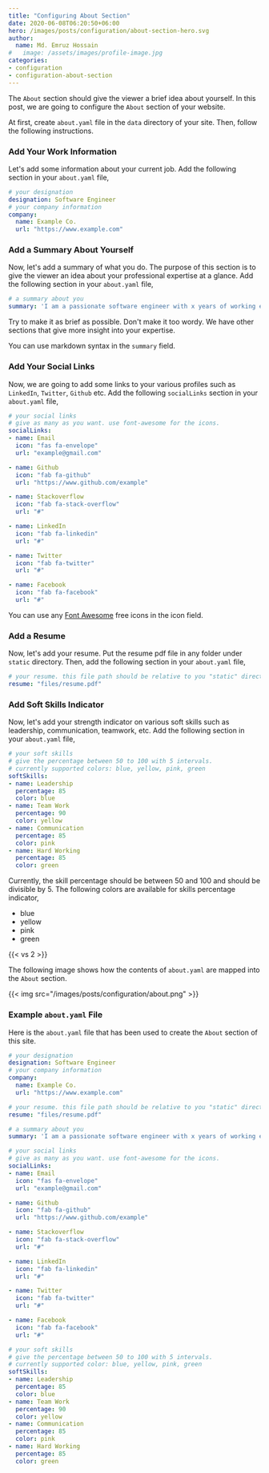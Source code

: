 ```yaml
---
title: "Configuring About Section"
date: 2020-06-08T06:20:50+06:00
hero: /images/posts/configuration/about-section-hero.svg
author:
  name: Md. Emruz Hossain
#   image: /assets/images/profile-image.jpg
categories:
- configuration
- configuration-about-section
---
```


The `About` section should give the viewer a brief idea about yourself. In this post, we are going to configure the `About` section of your website.

At first, create `about.yaml` file in the `data` directory of your site. Then, follow the following instructions.

### Add Your Work Information

Let's add some information about your current job. Add the following section in your `about.yaml` file,

```yaml
# your designation
designation: Software Engineer
# your company information
company:
  name: Example Co.
  url: "https://www.example.com"
```

### Add a Summary About Yourself

Now, let's add a summary of what you do. The purpose of this section is to give the viewer an idea about your professional expertise at a glance. Add the following section in your `about.yaml` file,

```yaml
# a summary about you
summary: 'I am a passionate software engineer with x years of working experience. I built OSS tools for [Kubernetes](https://kubernetes.io/) using GO. My tools help people to deploy their workloads in Kubernetes. Sometimes, I work on some fun projects such as writing a theme, etc.'
```

Try to make it as brief as possible. Don't make it too wordy. We have other sections that give more insight into your expertise.

You can use markdown syntax in the `summary` field.

### Add Your Social Links

Now, we are going to add some links to your various profiles such as `LinkedIn`, `Twitter`, `Github` etc. Add the following `socialLinks` section in your `about.yaml` file,

```yaml
# your social links
# give as many as you want. use font-awesome for the icons.
socialLinks:
- name: Email
  icon: "fas fa-envelope"
  url: "example@gmail.com"

- name: Github
  icon: "fab fa-github"
  url: "https://www.github.com/example"

- name: Stackoverflow
  icon: "fab fa-stack-overflow"
  url: "#"

- name: LinkedIn
  icon: "fab fa-linkedin"
  url: "#"

- name: Twitter
  icon: "fab fa-twitter"
  url: "#"

- name: Facebook
  icon: "fab fa-facebook"
  url: "#"
```

You can use any [Font Awesome](https://fontawesome.com/icons?d=gallery) free icons in the icon field.

### Add a Resume

Now, let's add your resume. Put the resume pdf file in any folder under `static` directory. Then, add the following section in your `about.yaml` file,

```yaml
# your resume. this file path should be relative to you "static" directory
resume: "files/resume.pdf"
```

### Add Soft Skills Indicator

Now, let's add your strength indicator on various soft skills such as leadership, communication, teamwork, etc. Add the following section in your `about.yaml` file,

```yaml
# your soft skills
# give the percentage between 50 to 100 with 5 intervals.
# currently supported colors: blue, yellow, pink, green
softSkills:
- name: Leadership
  percentage: 85
  color: blue
- name: Team Work
  percentage: 90
  color: yellow
- name: Communication
  percentage: 85
  color: pink
- name: Hard Working
  percentage: 85
  color: green
```

Currently, the skill percentage should be between 50 and 100 and should be divisible by 5. The following colors are available for skills percentage indicator,

- blue
- yellow
- pink
- green

{{< vs 2 >}}

The following image shows how the contents of `about.yaml` are mapped into the `About` section.

{{< img src="/images/posts/configuration/about.png" >}}

### Example `about.yaml` File

Here is the `about.yaml` file that has been used to create the `About` section of this site.

```yaml
# your designation
designation: Software Engineer
# your company information
company:
  name: Example Co.
  url: "https://www.example.com"

# your resume. this file path should be relative to you "static" directory
resume: "files/resume.pdf"

# a summary about you
summary: 'I am a passionate software engineer with x years of working experience. I built OSS tools for [Kubernetes](https://kubernetes.io/) using GO. My tools help people to deploy their workloads in Kubernetes. Sometimes, I work on some fun projects such as writing a theme, etc.'

# your social links
# give as many as you want. use font-awesome for the icons.
socialLinks:
- name: Email
  icon: "fas fa-envelope"
  url: "example@gmail.com"

- name: Github
  icon: "fab fa-github"
  url: "https://www.github.com/example"

- name: Stackoverflow
  icon: "fab fa-stack-overflow"
  url: "#"

- name: LinkedIn
  icon: "fab fa-linkedin"
  url: "#"

- name: Twitter
  icon: "fab fa-twitter"
  url: "#"

- name: Facebook
  icon: "fab fa-facebook"
  url: "#"

# your soft skills
# give the percentage between 50 to 100 with 5 intervals.
# currently supported color: blue, yellow, pink, green
softSkills:
- name: Leadership
  percentage: 85
  color: blue
- name: Team Work
  percentage: 90
  color: yellow
- name: Communication
  percentage: 85
  color: pink
- name: Hard Working
  percentage: 85
  color: green
```
